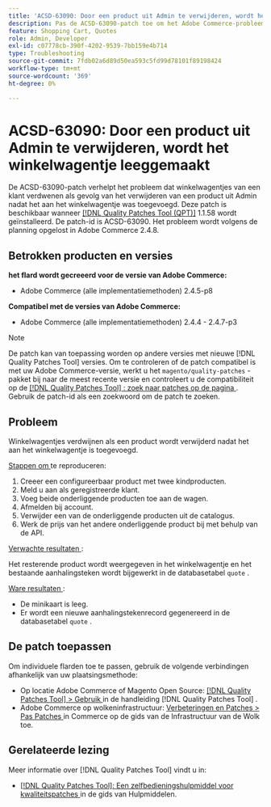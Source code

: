 ```yaml
---
title: 'ACSD-63090: Door een product uit Admin te verwijderen, wordt het winkelwagentje leeggemaakt'
description: Pas de ACSD-63090-patch toe om het Adobe Commerce-probleem op te lossen waarbij winkelwagentjes van een klant verdwenen als gevolg van het verwijderen van een product nadat het aan het winkelwagentje was toegevoegd.
feature: Shopping Cart, Quotes
role: Admin, Developer
exl-id: c07778cb-390f-4202-9539-7bb159e4b714
type: Troubleshooting
source-git-commit: 7fdb02a6d89d50ea593c5fd99d78101f89198424
workflow-type: tm+mt
source-wordcount: '369'
ht-degree: 0%

---
```


# ACSD-63090: Door een product uit Admin te verwijderen, wordt het winkelwagentje leeggemaakt

De ACSD-63090-patch verhelpt het probleem dat winkelwagentjes van een klant verdwenen als gevolg van het verwijderen van een product uit Admin nadat het aan het winkelwagentje was toegevoegd. Deze patch is beschikbaar wanneer [[!DNL Quality Patches Tool (QPT)]](/help/tools/quality-patches-tool/quality-patches-tool-to-self-serve-quality-patches.md) 1.1.58 wordt geïnstalleerd. De patch-id is ACSD-63090. Het probleem wordt volgens de planning opgelost in Adobe Commerce 2.4.8.

## Betrokken producten en versies

**het flard wordt gecreeerd voor de versie van Adobe Commerce:**

* Adobe Commerce (alle implementatiemethoden) 2.4.5-p8

**Compatibel met de versies van Adobe Commerce:**

* Adobe Commerce (alle implementatiemethoden) 2.4.4 - 2.4.7-p3

>[!NOTE]
>
>De patch kan van toepassing worden op andere versies met nieuwe [!DNL Quality Patches Tool] versies. Om te controleren of de patch compatibel is met uw Adobe Commerce-versie, werkt u het `magento/quality-patches` -pakket bij naar de meest recente versie en controleert u de compatibiliteit op de [[!DNL Quality Patches Tool] : zoek naar patches op de pagina ](https://experienceleague.adobe.com/tools/commerce-quality-patches/index.html?lang=nl-NL) . Gebruik de patch-id als een zoekwoord om de patch te zoeken.

## Probleem

Winkelwagentjes verdwijnen als een product wordt verwijderd nadat het aan het winkelwagentje is toegevoegd.

<u> Stappen om </u> te reproduceren:

1. Creeer een configureerbaar product met twee kindproducten.
1. Meld u aan als geregistreerde klant.
1. Voeg beide onderliggende producten toe aan de wagen.
1. Afmelden bij account.
1. Verwijder een van de onderliggende producten uit de catalogus.
1. Werk de prijs van het andere onderliggende product bij met behulp van de API.

<u> Verwachte resultaten </u>:

Het resterende product wordt weergegeven in het winkelwagentje en het bestaande aanhalingsteken wordt bijgewerkt in de databasetabel `quote` .

<u> Ware resultaten </u>:

* De minikaart is leeg.
* Er wordt een nieuwe aanhalingstekenrecord gegenereerd in de databasetabel `quote` .

## De patch toepassen

Om individuele flarden toe te passen, gebruik de volgende verbindingen afhankelijk van uw plaatsingsmethode:

* Op locatie Adobe Commerce of Magento Open Source: [[!DNL Quality Patches Tool] > Gebruik ](/help/tools/quality-patches-tool/usage.md) in de handleiding [!DNL Quality Patches Tool] .
* Adobe Commerce op wolkeninfrastructuur: [ Verbeteringen en Patches > Pas Patches ](https://experienceleague.adobe.com/docs/commerce-cloud-service/user-guide/develop/upgrade/apply-patches.html?lang=nl-NL) in Commerce op de gids van de Infrastructuur van de Wolk toe.

## Gerelateerde lezing

Meer informatie over [!DNL Quality Patches Tool] vindt u in:

* [[!DNL Quality Patches Tool]: Een zelfbedieningshulpmiddel voor kwaliteitspatches ](/help/tools/quality-patches-tool/quality-patches-tool-to-self-serve-quality-patches.md) in de gids van Hulpmiddelen.
